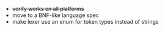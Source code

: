 * <s>verify works on all platforms</s>
* move to a BNF-like language spec
* make lexer use an enum for token types instead of strings
